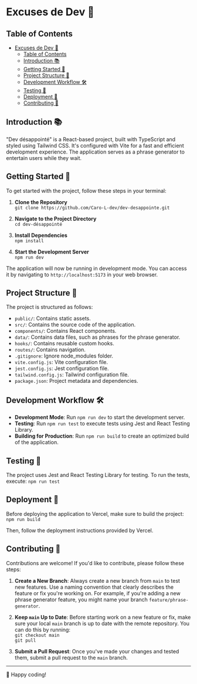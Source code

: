 # Excuses de Dev 🚀

## Table of Contents

- [Excuses de Dev 🚀](#excuses-de-dev-)
  - [Table of Contents](#table-of-contents)
  - [Introduction 📚](#introduction-)
  - [Getting Started 🚀](#getting-started-)
  - [Project Structure 📁](#project-structure-)
  - [Development Workflow 🛠️](#development-workflow-️)
  - [Testing 🧪](#testing-)
  - [Deployment 🚀](#deployment-)
  - [Contributing 🤝](#contributing-)

## Introduction 📚

"Dev désappointé" is a React-based project, built with TypeScript and styled using Tailwind CSS. It's configured with Vite for a fast and efficient development experience. The application serves as a phrase generator to entertain users while they wait.

## Getting Started 🚀

To get started with the project, follow these steps in your terminal:

1. **Clone the Repository**  
   `git clone https://github.com/Caro-L-dev/dev-desappointe.git`

2. **Navigate to the Project Directory**  
   `cd dev-désappointé`

3. **Install Dependencies**  
   `npm install`

4. **Start the Development Server**  
   `npm run dev`

The application will now be running in development mode. You can access it by navigating to `http://localhost:5173` in your web browser.

## Project Structure 📁

The project is structured as follows:

- `public/`: Contains static assets.
- `src/`: Contains the source code of the application.
- `components/`: Contains React components.
- `data/`: Contains data files, such as phrases for the phrase generator.
- `hooks/`: Contains reusable custom hooks.
- `routes/`: Contains navigation.
- `.gitignore`: Ignore node_modules folder.
- `vite.config.js`: Vite configuration file.
- `jest.config.js`: Jest configuration file.
- `tailwind.config.js`: Tailwind configuration file.
- `package.json`: Project metadata and dependencies.

## Development Workflow 🛠️

- **Development Mode**: Run `npm run dev` to start the development server.
- **Testing**: Run `npm run test` to execute tests using Jest and React Testing Library.
- **Building for Production**: Run `npm run build` to create an optimized build of the application.

## Testing 🧪

The project uses Jest and React Testing Library for testing. To run the tests, execute:
`npm run test`

## Deployment 🚀

Before deploying the application to Vercel, make sure to build the project:  
`npm run build`

Then, follow the deployment instructions provided by Vercel.

## Contributing 🤝

Contributions are welcome! If you'd like to contribute, please follow these steps:

1. **Create a New Branch**: Always create a new branch from `main` to test new features. Use a naming convention that clearly describes the feature or fix you're working on. For example, if you're adding a new phrase generator feature, you might name your branch `feature/phrase-generator`.

2. **Keep `main` Up to Date**: Before starting work on a new feature or fix, make sure your local `main` branch is up to date with the remote repository. You can do this by running:  
   `git checkout main`  
   `git pull`

3. **Submit a Pull Request**: Once you've made your changes and tested them, submit a pull request to the `main` branch.

---

🚀 Happy coding!
